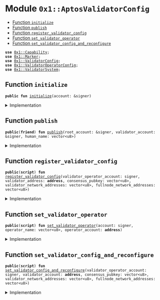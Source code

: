 
<a name="0x1_AptosValidatorConfig"></a>

# Module `0x1::AptosValidatorConfig`



-  [Function `initialize`](#0x1_AptosValidatorConfig_initialize)
-  [Function `publish`](#0x1_AptosValidatorConfig_publish)
-  [Function `register_validator_config`](#0x1_AptosValidatorConfig_register_validator_config)
-  [Function `set_validator_operator`](#0x1_AptosValidatorConfig_set_validator_operator)
-  [Function `set_validator_config_and_reconfigure`](#0x1_AptosValidatorConfig_set_validator_config_and_reconfigure)


<pre><code><b>use</b> <a href="../../../../../../../aptos-framework/releases/artifacts/current/build/MoveStdlib/docs/Capability.md#0x1_Capability">0x1::Capability</a>;
<b>use</b> <a href="Marker.md#0x1_Marker">0x1::Marker</a>;
<b>use</b> <a href="../../../../../../../aptos-framework/releases/artifacts/current/build/CoreFramework/docs/ValidatorConfig.md#0x1_ValidatorConfig">0x1::ValidatorConfig</a>;
<b>use</b> <a href="../../../../../../../aptos-framework/releases/artifacts/current/build/CoreFramework/docs/ValidatorOperatorConfig.md#0x1_ValidatorOperatorConfig">0x1::ValidatorOperatorConfig</a>;
<b>use</b> <a href="../../../../../../../aptos-framework/releases/artifacts/current/build/CoreFramework/docs/ValidatorSystem.md#0x1_ValidatorSystem">0x1::ValidatorSystem</a>;
</code></pre>



<a name="0x1_AptosValidatorConfig_initialize"></a>

## Function `initialize`



<pre><code><b>public</b> <b>fun</b> <a href="AptosValidatorConfig.md#0x1_AptosValidatorConfig_initialize">initialize</a>(account: &signer)
</code></pre>



<details>
<summary>Implementation</summary>


<pre><code><b>public</b> <b>fun</b> <a href="AptosValidatorConfig.md#0x1_AptosValidatorConfig_initialize">initialize</a>(account: &signer) {
    <a href="../../../../../../../aptos-framework/releases/artifacts/current/build/CoreFramework/docs/ValidatorConfig.md#0x1_ValidatorConfig_initialize">ValidatorConfig::initialize</a>&lt;<a href="Marker.md#0x1_Marker_ChainMarker">Marker::ChainMarker</a>&gt;(account);
}
</code></pre>



</details>

<a name="0x1_AptosValidatorConfig_publish"></a>

## Function `publish`



<pre><code><b>public</b>(<b>friend</b>) <b>fun</b> <a href="AptosValidatorConfig.md#0x1_AptosValidatorConfig_publish">publish</a>(root_account: &signer, validator_account: &signer, human_name: vector&lt;u8&gt;)
</code></pre>



<details>
<summary>Implementation</summary>


<pre><code><b>public</b>(<b>friend</b>) <b>fun</b> <a href="AptosValidatorConfig.md#0x1_AptosValidatorConfig_publish">publish</a>(
    root_account: &signer,
    validator_account: &signer,
    human_name: vector&lt;u8&gt;,
) {
    <a href="../../../../../../../aptos-framework/releases/artifacts/current/build/CoreFramework/docs/ValidatorConfig.md#0x1_ValidatorConfig_publish">ValidatorConfig::publish</a>(
        validator_account,
        human_name,
        <a href="../../../../../../../aptos-framework/releases/artifacts/current/build/MoveStdlib/docs/Capability.md#0x1_Capability_acquire">Capability::acquire</a>(root_account, &<a href="Marker.md#0x1_Marker_get">Marker::get</a>())
    );
}
</code></pre>



</details>

<a name="0x1_AptosValidatorConfig_register_validator_config"></a>

## Function `register_validator_config`



<pre><code><b>public</b>(<b>script</b>) <b>fun</b> <a href="AptosValidatorConfig.md#0x1_AptosValidatorConfig_register_validator_config">register_validator_config</a>(validator_operator_account: signer, validator_address: <b>address</b>, consensus_pubkey: vector&lt;u8&gt;, validator_network_addresses: vector&lt;u8&gt;, fullnode_network_addresses: vector&lt;u8&gt;)
</code></pre>



<details>
<summary>Implementation</summary>


<pre><code><b>public</b>(<b>script</b>) <b>fun</b> <a href="AptosValidatorConfig.md#0x1_AptosValidatorConfig_register_validator_config">register_validator_config</a>(
    validator_operator_account: signer,
    validator_address: <b>address</b>,
    consensus_pubkey: vector&lt;u8&gt;,
    validator_network_addresses: vector&lt;u8&gt;,
    fullnode_network_addresses: vector&lt;u8&gt;,
) {
    <a href="../../../../../../../aptos-framework/releases/artifacts/current/build/CoreFramework/docs/ValidatorConfig.md#0x1_ValidatorConfig_set_config">ValidatorConfig::set_config</a>(
        &validator_operator_account,
        validator_address,
        consensus_pubkey,
        validator_network_addresses,
        fullnode_network_addresses
    );
}
</code></pre>



</details>

<a name="0x1_AptosValidatorConfig_set_validator_operator"></a>

## Function `set_validator_operator`



<pre><code><b>public</b>(<b>script</b>) <b>fun</b> <a href="AptosValidatorConfig.md#0x1_AptosValidatorConfig_set_validator_operator">set_validator_operator</a>(account: signer, operator_name: vector&lt;u8&gt;, operator_account: <b>address</b>)
</code></pre>



<details>
<summary>Implementation</summary>


<pre><code><b>public</b>(<b>script</b>) <b>fun</b> <a href="AptosValidatorConfig.md#0x1_AptosValidatorConfig_set_validator_operator">set_validator_operator</a>(
    account: signer,
    operator_name: vector&lt;u8&gt;,
    operator_account: <b>address</b>
) {
    <b>assert</b>!(<a href="../../../../../../../aptos-framework/releases/artifacts/current/build/CoreFramework/docs/ValidatorOperatorConfig.md#0x1_ValidatorOperatorConfig_get_human_name">ValidatorOperatorConfig::get_human_name</a>(operator_account) == operator_name, 0);
    <a href="../../../../../../../aptos-framework/releases/artifacts/current/build/CoreFramework/docs/ValidatorConfig.md#0x1_ValidatorConfig_set_operator">ValidatorConfig::set_operator</a>(&account, operator_account);
}
</code></pre>



</details>

<a name="0x1_AptosValidatorConfig_set_validator_config_and_reconfigure"></a>

## Function `set_validator_config_and_reconfigure`



<pre><code><b>public</b>(<b>script</b>) <b>fun</b> <a href="AptosValidatorConfig.md#0x1_AptosValidatorConfig_set_validator_config_and_reconfigure">set_validator_config_and_reconfigure</a>(validator_operator_account: signer, validator_account: <b>address</b>, consensus_pubkey: vector&lt;u8&gt;, validator_network_addresses: vector&lt;u8&gt;, fullnode_network_addresses: vector&lt;u8&gt;)
</code></pre>



<details>
<summary>Implementation</summary>


<pre><code><b>public</b>(<b>script</b>) <b>fun</b> <a href="AptosValidatorConfig.md#0x1_AptosValidatorConfig_set_validator_config_and_reconfigure">set_validator_config_and_reconfigure</a>(
    validator_operator_account: signer,
    validator_account: <b>address</b>,
    consensus_pubkey: vector&lt;u8&gt;,
    validator_network_addresses: vector&lt;u8&gt;,
    fullnode_network_addresses: vector&lt;u8&gt;,
) {
    <a href="../../../../../../../aptos-framework/releases/artifacts/current/build/CoreFramework/docs/ValidatorConfig.md#0x1_ValidatorConfig_set_config">ValidatorConfig::set_config</a>(
        &validator_operator_account,
        validator_account,
        consensus_pubkey,
        validator_network_addresses,
        fullnode_network_addresses
    );
    <a href="../../../../../../../aptos-framework/releases/artifacts/current/build/CoreFramework/docs/ValidatorSystem.md#0x1_ValidatorSystem_update_config_and_reconfigure">ValidatorSystem::update_config_and_reconfigure</a>(&validator_operator_account, validator_account);
}
</code></pre>



</details>
